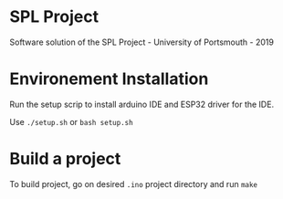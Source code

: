 # SPL Project

Software solution of the SPL Project - University of Portsmouth - 2019</br>

# Environement Installation

Run the setup scrip to install arduino IDE and ESP32 driver for the IDE.</br>

Use `./setup.sh` or `bash setup.sh`</br>

# Build a project

To build project, go on desired `.ino` project directory and run `make`</br>
